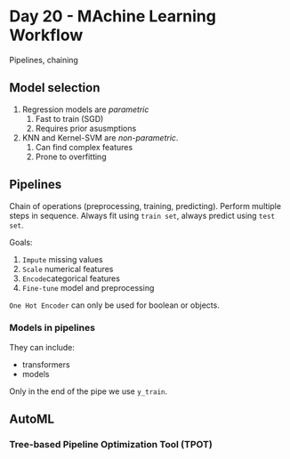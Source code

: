 <!-- markdownlint-configure-file { "MD024": { "siblings_only": true } } -->

# Day 20 - MAchine Learning Workflow

Pipelines, chaining

## Model selection

1. Regression models are _parametric_
   1. Fast to train (SGD)
   2. Requires prior asusmptions
2. KNN and Kernel-SVM are _non-parametric_.
   1. Can find complex features
   2. Prone to overfitting

## Pipelines

Chain of operations (preprocessing, training, predicting). Perform multiple steps in sequence.
Always fit using `train set`, always predict using `test set`.

Goals:

1. `Impute` missing values
2. `Scale` numerical features
3. `Encode`categorical features
4. `Fine-tune` model and preprocessing

`One Hot Encoder` can only be used for boolean or objects.

### Models in pipelines

They can include:

- transformers
- models

Only in the end of the pipe we use `y_train`.

## AutoML

### Tree-based Pipeline Optimization Tool (TPOT)
